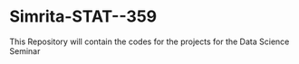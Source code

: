 # Simrita-STAT--359
This Repository will contain the codes for the projects for the Data Science Seminar
